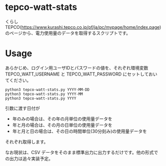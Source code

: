 # tepco-watt-stats

くらしTEPCO(https://www.kurashi.tepco.co.jp/pf/ja/pc/mypage/home/index.page)のページから、電力使用量のデータを取得するスクリプトです。

# Usage

あらかじめ、ログイン用ユーザIDとパスワードの値を、それぞれ環境変数 TEPCO_WATT_USERNAME と TEPCO_WATT_PASSWORD にセットしておいてください。

```
python3 tepco-watt-stats.py YYYY-MM-DD
python3 tepco-watt-stats.py YYYY-MM
python3 tepco-watt-stats.py YYYY
```

引数に渡す日付が
+ 年のみの場合は、その年の月単位の使用量データを
+ 年と月の場合は、その月の日単位の使用量データを
+ 年と月と日の場合は、その日の時間単位(30分刻み)の使用量データを

それぞれ取得します。

なお現状は、CSV データをそのまま標準出力に出力するだけです。他の形式での出力は追々実装予定。
